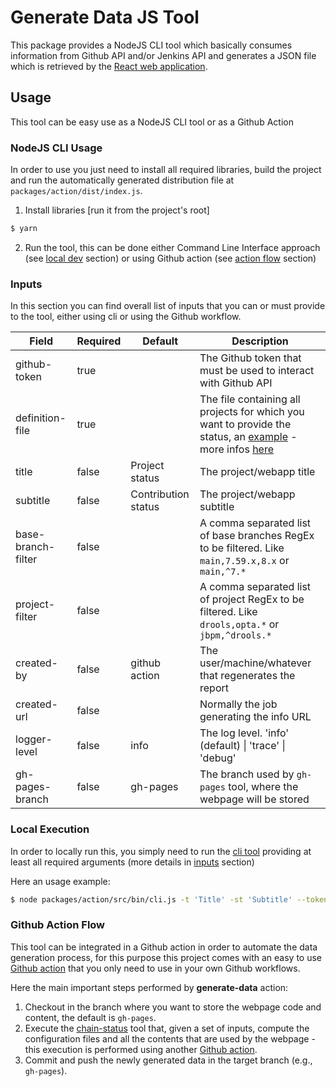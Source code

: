 # Generate Data JS Tool

This package provides a NodeJS CLI tool which basically consumes information from Github API and/or Jenkins API and generates a JSON file which is retrieved by the [React web application](https://github.com/kiegroup/chain-status/tree/main/packages/webpage/README.md).

## Usage

This tool can be easy use as a NodeJS CLI tool or as a Github Action

### NodeJS CLI Usage

In order to use you just need to install all required libraries, build the project and run the automatically generated distribution file at `packages/action/dist/index.js`.

1. Install libraries [run it from the project's root]

```bash
$ yarn
```

2. Run the tool, this can be done either Command Line Interface approach (see [local dev](#local-execution) section) or using Github action (see [action flow](#action-flow) section)

### Inputs

In this section you can find overall list of inputs that you can or must provide to the tool, either using cli or using the Github workflow.

| Field              | Required | Default             | Description                                                                                                                                                                                                                                                                        |
| ------------------ | -------- | ------------------- | ---------------------------------------------------------------------------------------------------------------------------------------------------------------------------------------------------------------------------------------------------------------------------------- |
| github-token       | true     |                     | The Github token that must be used to interact with Github API                                                                                                                                                                                                                     |
| definition-file    | true     |                     | The file containing all projects for which you want to provide the status, an [example](https://raw.githubusercontent.com/kiegroup/droolsjbpm-build-bootstrap/main/.ci/pull-request-config.yaml) - more infos [here](https://github.com/kiegroup/build-chain-configuration-reader) |
| title              | false    | Project status      | The project/webapp title                                                                                                                                                                                                                                                           |
| subtitle           | false    | Contribution status | The project/webapp subtitle                                                                                                                                                                                                                                                        |
| base-branch-filter | false    |                     | A comma separated list of base branches RegEx to be filtered. Like `main,7.59.x,8.x` or `main,^7.*`                                                                                                                                                                                |
| project-filter     | false    |                     | A comma separated list of project RegEx to be filtered. Like `drools,opta.*` or `jbpm,^drools.*`                                                                                                                                                                                   |
| created-by         | false    | github action       | The user/machine/whatever that regenerates the report                                                                                                                                                                                                                              |
| created-url        | false    |                     | Normally the job generating the info URL                                                                                                                                                                                                                                           |
| logger-level       | false    | info                | The log level. 'info' (default) \| 'trace' \| 'debug'                                                                                                                                                                                                                              |
| gh-pages-branch    | false    | gh-pages            | The branch used by `gh-pages` tool, where the webpage will be stored                                                                                                                                                                                                               |

### Local Execution

In order to locally run this, you simply need to run the [cli tool](./src/bin/cli.js) providing at least all required arguments (more details in [inputs](#inputs) section)

Here an usage example:

```bash
$ node packages/action/src/bin/cli.js -t 'Title' -st 'Subtitle' --token <GH-TOKEN> -df https://raw.githubusercontent.com/kiegroup/kogito-pipelines/main/.ci/pull-request-config.yaml [-o <PATH-TO-REACT-WEBAPP-DATA>]
```

### Github Action Flow

This tool can be integrated in a Github action in order to automate the data generation process, for this purpose this project comes with an easy to use [Github action](https://github.com/kiegroup/chain-status/blob/main/.ci/actions/generate-data/action.yml) that you only need to use in your own Github workflows.

Here the main important steps performed by **generate-data** action:

1. Checkout in the branch where you want to store the webpage code and content, the default is `gh-pages`.
2. Execute the [chain-status](https://github.com/kiegroup/chain-status/tree/main/packages/action/dist/index.js) tool that, given a set of inputs, compute the configuration files and all the contents that are used by the webpage - this execution is performed using another [Github action](https://github.com/kiegroup/chain-status/blob/main/action.yml).
3. Commit and push the newly generated data in the target branch (e.g., `gh-pages`).

